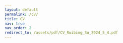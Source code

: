 ```yaml
---
layout: default
permalink: /cv/
title: CV
nav: true
nav_order: 2
redirect_to: /assets/pdf/CV_Ruibing_Su_2024_5_4.pdf
---
```

